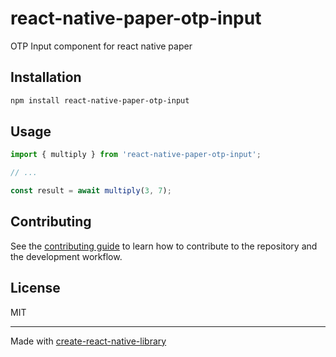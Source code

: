 # react-native-paper-otp-input

OTP Input component for react native paper

## Installation

```sh
npm install react-native-paper-otp-input
```

## Usage

```js
import { multiply } from 'react-native-paper-otp-input';

// ...

const result = await multiply(3, 7);
```

## Contributing

See the [contributing guide](CONTRIBUTING.md) to learn how to contribute to the repository and the development workflow.

## License

MIT

---

Made with [create-react-native-library](https://github.com/callstack/react-native-builder-bob)
